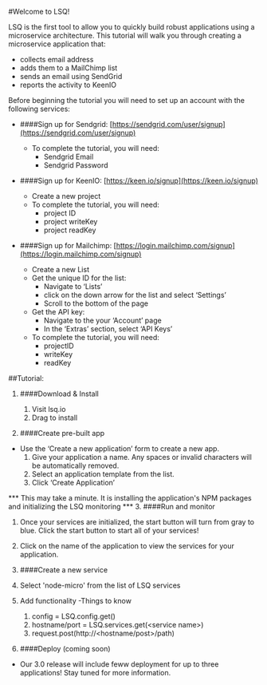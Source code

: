 #Welcome to LSQ!

LSQ is the first tool to allow you to quickly build robust applications using a microservice architecture. This tutorial will walk you through creating a microservice application that:
- collects email address
- adds them to a MailChimp list 
- sends an email using SendGrid
- reports the activity to KeenIO

Before beginning the tutorial you will need to set up an account with the following services:

- ####Sign up for Sendgrid: [https://sendgrid.com/user/signup](https://sendgrid.com/user/signup) 
  - To complete the tutorial, you will need: 
    - Sendgrid Email 
    - Sendgrid Password 
    
- ####Sign up for KeenIO: [https://keen.io/signup](https://keen.io/signup)
  - Create a new project  
  - To complete the tutorial, you will need: 
    - project ID 
    - project writeKey 
    - project readKey 

- ####Sign up for Mailchimp: [https://login.mailchimp.com/signup](https://login.mailchimp.com/signup) 
  - Create a new List
  - Get the unique ID for the list: 
    - Navigate to ‘Lists’ 
    - click on the down arrow for the list and select ‘Settings’ 
    - Scroll to the bottom of the page
  - Get the API key: 
    - Navigate to the your ‘Account’ page 
    - In the ‘Extras’ section, select ‘API Keys’
  - To complete the tutorial, you will need:
    - projectID 
    - writeKey 
    - readKey 

##Tutorial:

1. ####Download & Install 
    1. Visit lsq.io 
    2. Drag to install 

2. ####Create pre-built app 
  - Use the ‘Create a new application’ form to create a new app. 
    1. Give your application a name. Any spaces or invalid characters will be automatically removed. 
    2. Select an application template from the list. 
    3. Click ‘Create Application’ 

  *** This may take a minute. It is installing the application's NPM packages and initializing the LSQ monitoring *** 
3. ####Run and monitor 
  1. Once your services are initialized, the start button will turn from gray to blue. Click the start button to start all of your services! 
  2. Click on the name of the application to view the services for your application. 

4. ####Create a new service 
  1. Select 'node-micro' from the list of LSQ services 
  2. Add functionality 
    -Things to know 
      1. config = LSQ.config.get() 
      2. hostname/port = LSQ.services.get(&lt;service name&gt;) 
      3. request.post(http://&lt;hostname/post&gt;/path)

5. ####Deploy (coming soon)
  - Our 3.0 release will include feww deployment for up to three applications! Stay tuned for more information.
